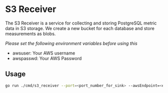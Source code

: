 # S3 Receiver

The S3 Receiver is a service for collecting and storing PostgreSQL metric data in S3 storage. We create a new bucket for each database and store measurements as blobs.

*Please set the following environment variables before using this*
 - awsuser: Your AWS username
 - awspasswd: Your AWS Password

## Usage
```bash
go run ./cmd/s3_receiver --port=<port_number_for_sink> --awsEndpoint=<endpoint> --awsRegion=<region(default=us-east-1)>
```